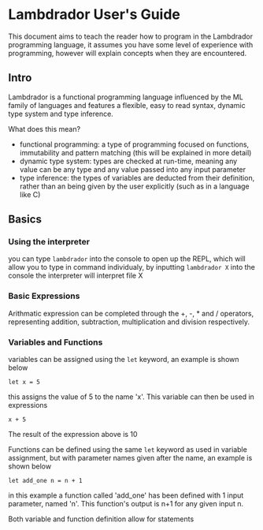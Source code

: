 # Lambdrador User's Guide

This document aims to teach the reader how to program in the Lambdrador programming language, it assumes you have some level of experience with programming, however will explain concepts when they are encountered.

## Intro

Lambdrador is a functional programming language influenced by the ML family of languages and features a flexible, easy to read syntax, dynamic type system and type inference. 

What does this mean?
* functional programming: a type of programming focused on functions, immutability and pattern matching (this will be explained in more detail)
* dynamic type system: types are checked at run-time, meaning any value can be any type and any value passed into any input parameter
* type inference: the types of variables are deducted from their definition, rather than an being given by the user explicitly (such as in a language like C)

## Basics

### Using the interpreter

you can type `lambdrador` into the console to open up the REPL, which will allow you to type in command individualy, by inputting `lambdrador X` into the console the interpreter will interpret file X

### Basic Expressions

Arithmatic expression can be completed through the +, -, * and / operators, representing addition, subtraction, multiplication and division respectively. 

### Variables and Functions

variables can be assigned using the `let` keyword, an example is shown below

`let x = 5`

this assigns the value of 5 to the name 'x'. This variable can then be used in expressions

`x + 5`

The result of the expression above is 10

Functions can be defined using the same `let` keyword as used in variable assignment, but with parameter names given after the name, an example is shown below

`let add_one n = n + 1`

in this example a function called 'add_one' has been defined with 1 input parameter, named 'n'. This function's output is n+1 for any given input n. 

Both variable and function definition allow for statements
